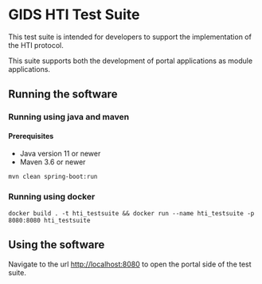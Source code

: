 # GIDS HTI Test Suite
This test suite is intended for developers to support the implementation of the HTI protocol.

This suite supports both the development of portal applications as module applications.

## Running the software

### Running using java and maven

#### Prerequisites
* Java version 11 or newer
* Maven 3.6 or newer

```shell script
mvn clean spring-boot:run
```

### Running using docker

```shell script
docker build . -t hti_testsuite && docker run --name hti_testsuite -p 8080:8080 hti_testsuite
```

## Using the software

Navigate to the url [http://localhost:8080](http://localhost:8080) to open the portal side of the 
test suite.    
